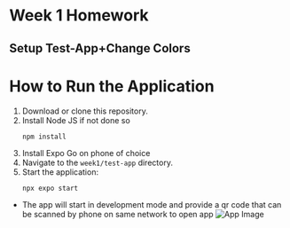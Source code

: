 # Week 1 Homework

## Setup Test-App+Change Colors

# How to Run the Application

1. Download or clone this repository.
2. Install Node JS if not done so
   ```
   npm install
   ```
3. Install Expo Go on phone of choice
4. Navigate to the `week1/test-app` directory.
5. Start the application:
   ```
   npx expo start
   ```

- The app will start in development mode and provide a qr code that can be scanned by phone on same network to open app
![App Image](https://i.vgy.me/Z5YZw1.png "Changed Colors test")
